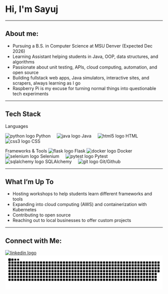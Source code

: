 # Hi, I'm Sayuj 

---

## About me:
- Pursuing a B.S. in Computer Science at MSU Denver (Expected Dec 2026)
- Learning Assistant helping students in Java, OOP, data structures, and algorithms
- Passionate about unit testing, APIs, cloud computing, automation, and open source
- Building fullstack web apps, Java simulators, interactive sites, and scrapers, always learning as I go
- Raspberry Pi is my excuse for turning normal things into questionable tech experiments

---

## Tech Stack

Languages
<div align="left">
  <img src="https://cdn.jsdelivr.net/gh/devicons/devicon/icons/python/python-original.svg" height="30" alt="python logo"  /> Python  <img width="12" />
  <img src="https://cdn.jsdelivr.net/gh/devicons/devicon/icons/java/java-original.svg" height="30" alt="java logo"  /> Java  <img width="12" />
  <img src="https://cdn.jsdelivr.net/gh/devicons/devicon/icons/html5/html5-original.svg" height="30" alt="html5 logo"  /> HTML  <img width="12" />
  <img src="https://cdn.jsdelivr.net/gh/devicons/devicon/icons/css3/css3-original.svg" height="30" alt="css3 logo"  /> CSS  <img width="12" />

  Frameworks & Tools
  <img src="https://cdn.jsdelivr.net/gh/devicons/devicon/icons/flask/flask-original.svg" height="30" alt="flask logo"  /> Flask
  <img src="https://cdn.jsdelivr.net/gh/devicons/devicon/icons/docker/docker-original.svg" height="30" alt="docker logo"  /> Docker  <img width="12" />
    <img src="https://cdn.jsdelivr.net/gh/devicons/devicon/icons/selenium/selenium-original.svg" height="30" alt="selenium logo"  /> Selenium  <img width="12" /> 
  <img src="https://cdn.jsdelivr.net/gh/devicons/devicon/icons/pytest/pytest-original.svg" height="30" alt="pytest logo"  /> Pytest  <img width="12" />  
  <img src="https://cdn.jsdelivr.net/gh/devicons/devicon/icons/sqlalchemy/sqlalchemy-original.svg" height="30" alt="sqlalchemy logo"  /> SQLAlchemy  <img width="12" />
  <img src="https://cdn.jsdelivr.net/gh/devicons/devicon/icons/git/git-original.svg" height="30" alt="git logo"  /> Git/Github  <img width="12" /> 
</div>

---

## What I’m Up To  

- Hosting workshops to help students learn different frameworks and tools
- Expanding into cloud computing (AWS) and containerization with Kubernetes
- Contributing to open source  
- Reaching out to local businesses to offer custom projects

---

## Connect with Me:
<div align="left">
  <a href="https://www.linkedin.com/in/sayujs" target="_blank">
    <img src="https://raw.githubusercontent.com/maurodesouza/profile-readme-generator/master/src/assets/icons/social/linkedin/default.svg" width="52" height="40" alt="linkedin logo" />
  </a>  

<div align="left">
<img src="https://raw.githubusercontent.com/sayuj1998/sayuj1998/output/snake.svg" alt="Snake animation" />
</div>

